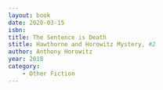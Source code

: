 ```yaml
---
layout: book
date: 2020-03-15
isbn: 
title: The Sentence is Death 
stitle: Hawthorne and Horowitz Mystery, #2
author: Anthony Horowitz
year: 2018
category:
    - Other Fiction
---
```

